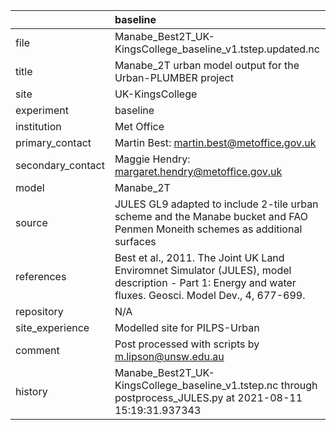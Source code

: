 |                   | baseline                                                                                                                                                |
|:------------------|:--------------------------------------------------------------------------------------------------------------------------------------------------------|
| file              | Manabe_Best2T_UK-KingsCollege_baseline_v1.tstep.updated.nc                                                                                              |
| title             | Manabe_2T urban model output for the Urban-PLUMBER project                                                                                              |
| site              | UK-KingsCollege                                                                                                                                         |
| experiment        | baseline                                                                                                                                                |
| institution       | Met Office                                                                                                                                              |
| primary_contact   | Martin Best: martin.best@metoffice.gov.uk                                                                                                               |
| secondary_contact | Maggie Hendry: margaret.hendry@metoffice.gov.uk                                                                                                         |
| model             | Manabe_2T                                                                                                                                               |
| source            | JULES GL9 adapted to include 2-tile urban scheme and the Manabe bucket and FAO Penmen Moneith schemes as additional surfaces                            |
| references        | Best et al., 2011. The Joint UK Land Enviromnet Simulator (JULES), model description - Part 1: Energy and water fluxes. Geosci. Model Dev., 4, 677-699. |
| repository        | N/A                                                                                                                                                     |
| site_experience   | Modelled site for PILPS-Urban                                                                                                                           |
| comment           | Post processed with scripts by m.lipson@unsw.edu.au                                                                                                     |
| history           | Manabe_Best2T_UK-KingsCollege_baseline_v1.tstep.nc through postprocess_JULES.py at 2021-08-11 15:19:31.937343                                           |
